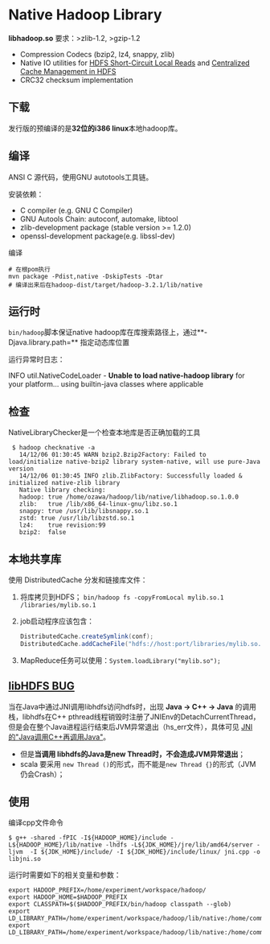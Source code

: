 # Native Hadoop Library

**libhadoop.so**  要求：>zlib-1.2, >gzip-1.2

- Compression Codecs (bzip2, lz4, snappy, zlib)
- Native IO utilities for [HDFS Short-Circuit Local Reads](short_cut_read.md) and [Centralized Cache Management in HDFS](https://hadoop.apache.org/docs/stable/hadoop-project-dist/hadoop-hdfs/CentralizedCacheManagement.html)
- CRC32 checksum implementation



## 下载

发行版的预编译的是**32位的i386 linux**本地hadoop库。



## 编译

ANSI C 源代码，使用GNU autotools工具链。

安装依赖：

- C compiler (e.g. GNU C Compiler)
- GNU Autools Chain: autoconf, automake, libtool
- zlib-development package (stable version >= 1.2.0)
- openssl-development package(e.g. libssl-dev)

编译

```shell
# 在根pom执行
mvn package -Pdist,native -DskipTests -Dtar
# 编译出来后在hadoop-dist/target/hadoop-3.2.1/lib/native
```



## 运行时

`bin/hadoop`脚本保证native hadoop库在库搜索路径上，通过**-Djava.library.path=<path>** 指定动态库位置

运行异常时日志：

INFO util.NativeCodeLoader - **Unable to load native-hadoop library** for your platform... using builtin-java classes where applicable



## 检查

NativeLibraryChecker是一个检查本地库是否正确加载的工具

```shell
 $ hadoop checknative -a
   14/12/06 01:30:45 WARN bzip2.Bzip2Factory: Failed to load/initialize native-bzip2 library system-native, will use pure-Java version
   14/12/06 01:30:45 INFO zlib.ZlibFactory: Successfully loaded & initialized native-zlib library
   Native library checking:
   hadoop: true /home/ozawa/hadoop/lib/native/libhadoop.so.1.0.0
   zlib:   true /lib/x86_64-linux-gnu/libz.so.1
   snappy: true /usr/lib/libsnappy.so.1
   zstd: true /usr/lib/libzstd.so.1
   lz4:    true revision:99
   bzip2:  false
```



## 本地共享库

使用 DistributedCache 分发和链接库文件：

1. 将库拷贝到HDFS； `bin/hadoop fs -copyFromLocal mylib.so.1 /libraries/mylib.so.1`

2. job启动程序应该包含：

   ```java
   DistributedCache.createSymlink(conf); 
   DistributedCache.addCacheFile("hdfs://host:port/libraries/mylib.so. 1#mylib.so", conf);
   ```

3. MapReduce任务可以使用：`System.loadLibrary("mylib.so");`



## [libHDFS BUG](https://issues.apache.org/jira/browse/HDFS-13585)

当在Java中通过JNI调用libhdfs访问hdfs时，出现 **Java -> C++ -> Java** 的调用栈，libhdfs在C++ pthread线程销毁时注册了JNIEnv的DetachCurrentThread，但是会在整个Java进程运行结束后JVM异常退出（hs_err文件），具体可见 [JNI的"Java调用C++再调用Java"](../../../languages/java/native/jni.md)。

- 但是**当调用 libhdfs的Java是new Thread时，不会造成JVM异常退出**；
- scala 要采用 `new Thread ()`的形式，而不能是`new Thread {}`的形式（JVM仍会Crash）；



## 使用

编译cpp文件命令

```shell
$ g++ -shared -fPIC -I${HADOOP_HOME}/include -L${HADOOP_HOME}/lib/native -lhdfs -L${JDK_HOME}/jre/lib/amd64/server -ljvm  -I ${JDK_HOME}/include/ -I ${JDK_HOME}/include/linux/ jni.cpp -o libjni.so
```

运行时需要如下的相关变量和参数：

```shell
export HADOOP_PREFIX=/home/experiment/workspace/hadoop/
export HADOOP_HOME=$HADOOP_PREFIX
export CLASSPATH=$($HADOOP_PREFIX/bin/hadoop classpath --glob)
export LD_LIBRARY_PATH=/home/experiment/workspace/hadoop/lib/native:/home/common/jdk/jre/lib/amd64/server
export LD_LIBRARY_PATH=/home/experiment/workspace/hadoop/lib/native:/home/common/jdk/jre/lib/amd64/server:.
```

